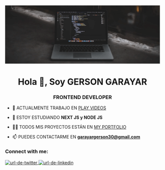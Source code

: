 ![Imagen de perfil](./fondo.webp)

<h1 align="center">Hola 👋, Soy GERSON GARAYAR</h1>
<h3 align="center">FRONTEND DEVELOPER</h3>

- 🔭 ACTUALMENTE TRABAJO EN [PLAY VIDEOS](https://github.com/devSalas/video-platform-app)

- 🌱 ESTOY ESTUDIANDO **NEXT JS y NODE JS**

- 👨‍💻 TODOS MIS PROYECTOS ESTÁN EN [MY PORTFOLIO](https://gersongarayar.netlify.app/)

- 📫 PUEDES CONTACTARME EN **garayargerson30@gmail.com**

<h3 align="left">Connect with me:</h3>
<p align="left">
<a href="https://twitter.com/garayar_gerson" target="blank">
  <img align="center" src="https://raw.githubusercontent.com/rahuldkjain/github-profile-readme-generator/master/src/images/icons/Social/twitter.svg" alt="url-de-twitter" height="30" width="40" />
</a>
<a href="https://linkedin.com/in/gerson-garayar" target="blank">
  <img align="center" src="https://raw.githubusercontent.com/rahuldkjain/github-profile-readme-generator/master/src/images/icons/Social/linked-in-alt.svg" alt="url-de-linkedin" height="30" width="40" />
</a>
</p>


<!--
**GersonGarayar20/GersonGarayar20** is a ✨ _special_ ✨ repository because its `README.md` (this file) appears on your GitHub profile.

Here are some ideas to get you started:

- 🔭 I’m currently working on ...
- 🌱 I’m currently learning ...
- 👯 I’m looking to collaborate on ...
- 🤔 I’m looking for help with ...
- 💬 Ask me about ...
- 📫 How to reach me: ...
- 😄 Pronouns: ...
- ⚡ Fun fact: ...
-->
